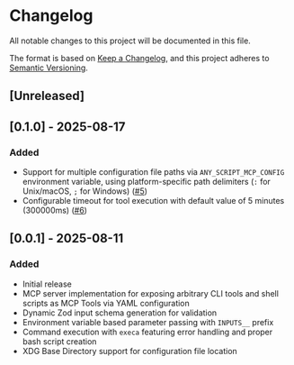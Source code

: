 # Changelog

All notable changes to this project will be documented in this file.

The format is based on [Keep a Changelog](https://keepachangelog.com/en/1.1.0/),
and this project adheres to [Semantic Versioning](https://semver.org/spec/v2.0.0.html).

## [Unreleased]

## [0.1.0] - 2025-08-17

### Added
- Support for multiple configuration file paths via `ANY_SCRIPT_MCP_CONFIG` environment variable, using platform-specific path delimiters (`:` for Unix/macOS, `;` for Windows) ([#5](https://github.com/izumin5210/any-script-mcp/pull/5))
- Configurable timeout for tool execution with default value of 5 minutes (300000ms) ([#6](https://github.com/izumin5210/any-script-mcp/pull/6))

## [0.0.1] - 2025-08-11

### Added
- Initial release
- MCP server implementation for exposing arbitrary CLI tools and shell scripts as MCP Tools via YAML configuration
- Dynamic Zod input schema generation for validation
- Environment variable based parameter passing with `INPUTS__` prefix
- Command execution with `execa` featuring error handling and proper bash script creation
- XDG Base Directory support for configuration file location